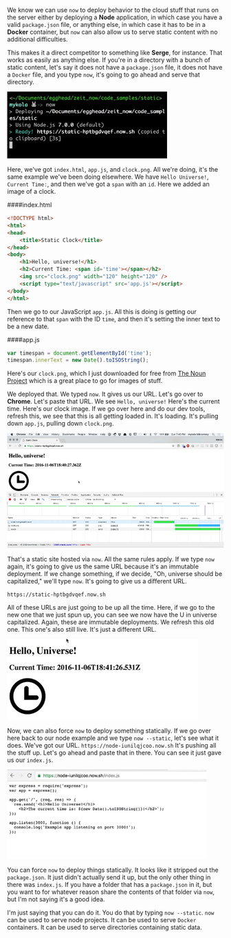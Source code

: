 We know we can use `now` to deploy behavior to the cloud stuff that runs on the server either by deploying a **Node** application, in which case you have a valid `package.json` file, or anything else, in which case it has to be in a **Docker** container, but `now` can also allow us to serve static content with no additional difficulties.

This makes it a direct competitor to something like **Serge**, for instance. That works as easily as anything else. If you're in a directory with a bunch of static content, let's say it does not have a `package.json` file, it does not have a `Docker` file, and you type `now`, it's going to go ahead and serve that directory.

![Directory Served](../images/tools-deploy-static-assets-with-zeit-s-now-directory-serve.png)

Here, we've got `index.html`, `app.js`, and `clock.png`. All we're doing, it's the same example we've been doing elsewhere. We have `Hello Universe!`, `Current Time:`, and then we've got a `span` with an `id`. Here we added an image of a clock.

####index.html
```html
<!DOCTYPE html>
<html>
<head>
    <title>Static Clock</title>
</head>
<body>
    <h1>Hello, universe!</h1>
    <h2>Current Time: <span id='time'></span></h2>
    <img src="clock.png" width="120" height="120" />
    <script type="text/javascript" src='app.js'></script>
</body>
</html>
```

Then we go to our JavaScript `app.js`. All this is doing is getting our reference to that `span` with the ID `time`, and then it's setting the inner text to be a new date.

####app.js
```javascript
var timespan = document.getElementById('time');
timespan.innerText = new Date().toISOString();
```

Here's our `clock.png`, which I just downloaded for free from [The Noun Project](https://thenounproject.com/) which is a great place to go for images of stuff.

We deployed that. We typed `now`. It gives us our URL. Let's go over to **Chrome**. Let's paste that URL. We see `Hello, universe!` Here's the current time. Here's our clock image. If we go over here and do our dev tools, refresh this, we see that this is all getting loaded in. It's loading. It's pulling down `app.js`, pulling down `clock.png`.

![Dev Tools](../images/tools-deploy-static-assets-with-zeit-s-now-dev-tools.png)

That's a static site hosted via `now`. All the same rules apply. If we type `now` again, it's going to give us the same URL because it's an immutable deployment. If we change something, if we decide, "Oh, universe should be capitalized," we'll type `now`. It's going to give us a different URL.

```
https://static-hptbgdvqef.now.sh
```

All of these URLs are just going to be up all the time. Here, if we go to the new one that we just spun up, you can see we now have the U in universe capitalized. Again, these are immutable deployments. We refresh this old one. This one's also still live. It's just a different URL.

![Capital U](../images/tools-deploy-static-assets-with-zeit-s-now-capital-U.png)

Now, we can also force `now` to deploy something statically. If we go over here back to our node example and we type `now --static`, let's see what it does. We've got our URL. `https://node-iunilqjcoo.now.sh` It's pushing all the stuff up. Let's go ahead and paste that in there. You can see it just gave us our `index.js`.

![index.js](../images/tools-deploy-static-assets-with-zeit-s-now-index-js.png)

You can force `now` to deploy things statically. It looks like it stripped out the `package.json`. It just didn't actually send it up, but the only other thing in there was `index.js`. If you have a folder that has a `package.json` in it, but you want to for whatever reason share the contents of that folder via `now`, but I'm not saying it's a good idea.

I'm just saying that you can do it. You do that by typing `now --static`. `now`
can be used to serve node projects. It can be used to serve `Docker` containers. It can be used to serve directories containing static data.